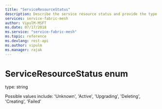 ```yaml
---
title: "ServiceResourceStatus"
description: Describe the service resource status and provide the type and possible values for service resource statuses.
services: service-fabric-mesh
author: VipulM-MSFT
ms.date: 07/17/2018
ms.service: "service-fabric-mesh"
ms.topic: reference
ms.devlang: rest-api
ms.author: vipulm
ms.manager: rajak
---
```

# ServiceResourceStatus enum

type: string

Possible values include: 'Unknown', 'Active', 'Upgrading', 'Deleting', 'Creating', 'Failed'

